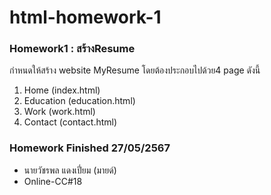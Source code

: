 # html-homework-1
### Homework1 : สร้างResume
กำหนดให้สร้าง website MyResume โดยต้องประกอบไปด้วย4 page ดังนี้
1. Home (index.html)
2. Education (education.html)
3. Work (work.html)
4. Contact (contact.html)

### Homework Finished 27/05/2567
- นายวัชรพล แดงเปี่ยม (มายด์)
- Online-CC#18